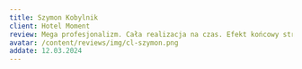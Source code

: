 ```yaml
---
title: Szymon Kobylnik
client: Hotel Moment
review: Mega profesjonalizm. Cała realizacja na czas. Efekt końcowy strony zachwycający!
avatar: /content/reviews/img/cl-szymon.png
addate: 12.03.2024
---
```

